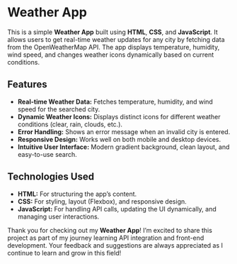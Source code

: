 # Weather App

This is a simple **Weather App** built using **HTML**, **CSS**, and **JavaScript**. It allows users to get real-time weather updates for any city by fetching data from the OpenWeatherMap API. The app displays temperature, humidity, wind speed, and changes weather icons dynamically based on current conditions.

## Features

- **Real-time Weather Data:** Fetches temperature, humidity, and wind speed for the searched city.  
- **Dynamic Weather Icons:** Displays distinct icons for different weather conditions (clear, rain, clouds, etc.).  
- **Error Handling:** Shows an error message when an invalid city is entered.  
- **Responsive Design:** Works well on both mobile and desktop devices.  
- **Intuitive User Interface:** Modern gradient background, clean layout, and easy-to-use search.

## Technologies Used

- **HTML:** For structuring the app’s content.  
- **CSS:** For styling, layout (Flexbox), and responsive design.  
- **JavaScript:** For handling API calls, updating the UI dynamically, and managing user interactions.

Thank you for checking out my **Weather App**! I’m excited to share this project as part of my journey learning API integration and front-end development. Your feedback and suggestions are always appreciated as I continue to learn and grow in this field!
